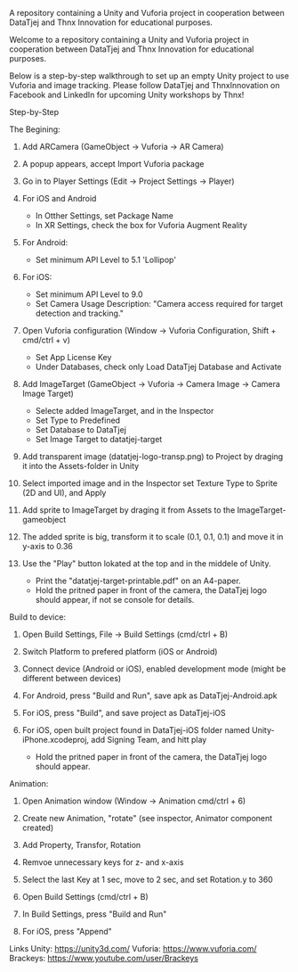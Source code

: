 A repository containing a Unity and Vuforia project in cooperation between DataTjej and Thnx Innovation for educational purposes.

Welcome to a repository containing a Unity and Vuforia project in cooperation between DataTjej and Thnx Innovation for educational purposes.

Below is a step-by-step walkthrough to set up an empty Unity project to use Vuforia and image tracking. Please follow DataTjej and ThnxInnovation on Facebook and LinkedIn for upcoming Unity workshops by Thnx!

Step-by-Step

The Begining:
1. Add ARCamera (GameObject -> Vuforia -> AR Camera)

2. A popup appears, accept Import Vuforia package

3. Go in to Player Settings (Edit -> Project Settings -> Player)

4. For iOS and Android
	- In Otther Settings, set Package Name
	- In XR Settings, check the box for Vuforia Augment Reality

5. For Android:
	- Set minimum API Level to 5.1 'Lollipop'

6. For iOS:
	- Set minimum API Level to 9.0
	- Set Camera Usage Description: "Camera access required for target detection and tracking."

7. Open Vuforia configuration (Window -> Vuforia Configuration, Shift + cmd/ctrl + v)
	- Set App License Key
	- Under Databases, check only Load DataTjej Database and Activate

8. Add ImageTarget (GameObject -> Vuforia -> Camera Image -> Camera Image Target)
	- Selecte added ImageTarget, and in the Inspector
	- Set Type to Predefined
	- Set Database to DataTjej
	- Set Image Target to datatjej-target

9. Add transparent image (datatjej-logo-transp.png) to Project by draging it into the Assets-folder in Unity

10. Select imported image and in the Inspector set Texture Type to Sprite (2D and UI), and Apply

11. Add sprite to ImageTarget by draging it from Assets to the ImageTarget-gameobject

12. The added sprite is big, transform it to scale (0.1, 0.1, 0.1) and move it in y-axis to 0.36

13. Use the "Play" button lokated at the top and in the middele of Unity.
	- Print the "datatjej-target-printable.pdf" on an A4-paper.
	- Hold the pritned paper in front of the camera, the DataTjej logo should appear, if not se console for details.

Build to device:
1. Open Build Settings, File -> Build Settings (cmd/ctrl + B)

2. Switch Platform to prefered platform (iOS or Android)

3. Connect device (Android or iOS), enabled development mode (might be different between devices)

4. For Android, press "Build and Run", save apk as DataTjej-Android.apk

5. For iOS, press "Build", and save project as DataTjej-iOS

6. For iOS, open built project found in DataTjej-iOS folder named Unity-iPhone.xcodeproj, add Signing Team, and hitt play
	- Hold the pritned paper in front of the camera, the DataTjej logo should appear.

Animation:
1. Open Animation window (Window -> Animation cmd/ctrl + 6)

2. Create new Animation, "rotate" (see inspector, Animator component created)

3. Add Property, Transfor, Rotation

4. Remvoe unnecessary keys for z- and x-axis

6. Select the last Key at 1 sec, move to 2 sec, and set Rotation.y to 360

7. Open Build Settings (cmd/ctrl + B)

8. In Build Settings, press "Build and Run"

9. For iOS, press "Append"

Links
Unity: https://unity3d.com/
Vuforia: https://www.vuforia.com/
Brackeys: https://www.youtube.com/user/Brackeys